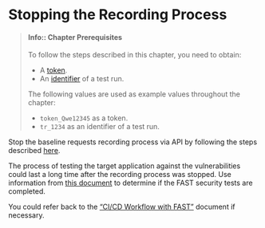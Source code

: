 [doc-get-token]:                    prerequisites.md#anchor-token
[doc-get-testrun-id]:               node-deployment.md#obtaining-a-test-run

[doc-about-recording]:              ../operations/internals.md#test-run
[doc-stop-recording]:               ../operations/stop-recording.md#stopping-the-recording-process-via-api
[doc-waiting-for-tests]:            waiting-for-tests.md

[doc-integration-overview]:         integration-overview.md

#   Stopping the Recording Process

>   #### Info:: Chapter Prerequisites
>   
>   To follow the steps described in this chapter, you need to obtain:
>   *   A [token][doc-get-token].
>   *   An [identifier][doc-get-testrun-id] of a test run.
>   
>   The following values are used as example values throughout the chapter:
>   *   `token_Qwe12345` as a token.
>   *   `tr_1234` as an identifier of a test run.

Stop the baseline requests recording process via API by following the steps described [here][doc-stop-recording].

The process of testing the target application against the vulnerabilities could last a long time after the recording process was stopped. Use information from [this document][doc-waiting-for-tests] to determine if the FAST security tests are completed.

<!-- -->

You could refer back to the [“CI/CD Workflow with FAST”][doc-integration-overview] document if necessary.